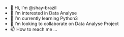 - 👋 Hi, I’m @shay-brazil
- 👀 I’m interested in Data Analyse 
- 🌱 I’m currently learning Python3 
- 💞️ I’m looking to collaborate on Data Analyse Project
- 📫 How to reach me ...

<!---
shay-brazil/shay-brazil is a ✨ special ✨ repository because its `README.md` (this file) appears on your GitHub profile.
You can click the Preview link to take a look at your changes.
--->
